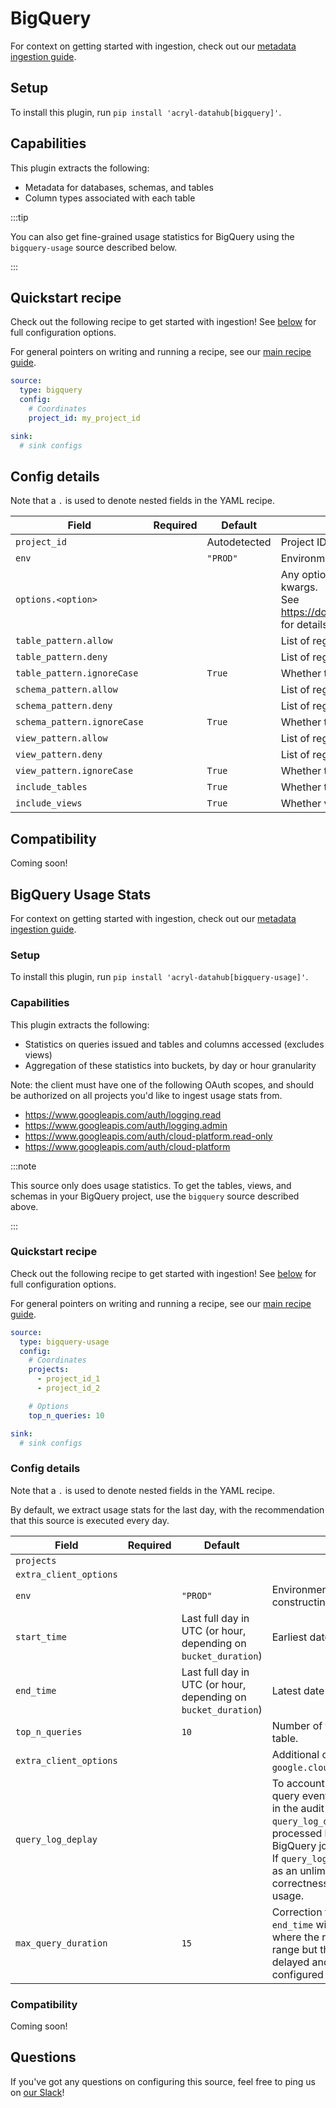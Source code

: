 # BigQuery

For context on getting started with ingestion, check out our [metadata ingestion guide](../README.md).

## Setup

To install this plugin, run `pip install 'acryl-datahub[bigquery]'`.

## Capabilities

This plugin extracts the following:

- Metadata for databases, schemas, and tables
- Column types associated with each table

:::tip

You can also get fine-grained usage statistics for BigQuery using the `bigquery-usage` source described below.

:::

## Quickstart recipe

Check out the following recipe to get started with ingestion! See [below](#config-details) for full configuration options.

For general pointers on writing and running a recipe, see our [main recipe guide](../README.md#recipes).

```yml
source:
  type: bigquery
  config:
    # Coordinates
    project_id: my_project_id

sink:
  # sink configs
```

## Config details

Note that a `.` is used to denote nested fields in the YAML recipe.

| Field                  | Required | Default      | Description                                                                                                                                                                             |
| ---------------------- | -------- | ------------ | --------------------------------------------------------------------------------------------------------------------------------------------------------------------------------------- |
| `project_id`           |          | Autodetected | Project ID to ingest from. If not specified, will infer from environment.                                                                                                               |
| `env`                  |          | `"PROD"`     | Environment to use in namespace when constructing URNs.                                                                                                                                 |
| `options.<option>`     |          |              | Any options specified here will be passed to SQLAlchemy's `create_engine` as kwargs.<br />See https://docs.sqlalchemy.org/en/14/core/engines.html#sqlalchemy.create_engine for details. |
| `table_pattern.allow`  |          |              | List of regex patterns for tables to include in ingestion.                                                                                                                                       |
| `table_pattern.deny`   |          |              | List of regex patterns for tables to exclude from ingestion.                                                                                                                                     |
| `table_pattern.ignoreCase`  |          | `True` | Whether to ignore case sensitivity during pattern matching.                                                                                                                                  |
| `schema_pattern.allow` |          |              | List of regex patterns for schemas to include in ingestion.                                                                                                                                      |
| `schema_pattern.deny`  |          |              | List of regex patterns for schemas to exclude from ingestion.                                                                                                                                    |
| `schema_pattern.ignoreCase`  |          | `True` | Whether to ignore case sensitivity during pattern matching.                                                                                                                                  |
| `view_pattern.allow`   |          |              | List of regex patterns for views to include in ingestion.                                                                                                                                        |
| `view_pattern.deny`    |          |              | List of regex patterns for views to exclude from ingestion.                                                                                                                                      |
| `view_pattern.ignoreCase`  |          | `True` | Whether to ignore case sensitivity during pattern matching.                                                                                                                                  |
| `include_tables`       |          | `True`       | Whether tables should be ingested.                                                                                                                                                      |
| `include_views`        |          | `True`       | Whether views should be ingested.                                                                                                                                                       |

## Compatibility

Coming soon!

## BigQuery Usage Stats

For context on getting started with ingestion, check out our [metadata ingestion guide](../README.md).

### Setup

To install this plugin, run `pip install 'acryl-datahub[bigquery-usage]'`.

### Capabilities

This plugin extracts the following:

- Statistics on queries issued and tables and columns accessed (excludes views)
- Aggregation of these statistics into buckets, by day or hour granularity

Note: the client must have one of the following OAuth scopes, and should be authorized on all projects you'd like to ingest usage stats from.

- https://www.googleapis.com/auth/logging.read
- https://www.googleapis.com/auth/logging.admin
- https://www.googleapis.com/auth/cloud-platform.read-only
- https://www.googleapis.com/auth/cloud-platform

:::note

This source only does usage statistics. To get the tables, views, and schemas in your BigQuery project, use the `bigquery` source described above.

:::

### Quickstart recipe

Check out the following recipe to get started with ingestion! See [below](#config-details) for full configuration options.

For general pointers on writing and running a recipe, see our [main recipe guide](../README.md#recipes).

```yml
source:
  type: bigquery-usage
  config:
    # Coordinates
    projects:
      - project_id_1
      - project_id_2

    # Options
    top_n_queries: 10

sink:
  # sink configs
```

### Config details

Note that a `.` is used to denote nested fields in the YAML recipe.

By default, we extract usage stats for the last day, with the recommendation that this source is executed every day.

| Field                  | Required | Default                                                        | Description                                                                                                                                                                                                                                                                                                                                                                            |
| ---------------------- | -------- | -------------------------------------------------------------- | -------------------------------------------------------------------------------------------------------------------------------------------------------------------------------------------------------------------------------------------------------------------------------------------------------------------------------------------------------------------------------------- |
| `projects`             |          |                                                                |                                                                                                                                                                                                                                                                                                                                                                                        |
| `extra_client_options` |          |                                                                |                                                                                                                                                                                                                                                                                                                                                                                        |
| `env`                  |          | `"PROD"`                                                       | Environment to use in namespace when constructing URNs.                                                                                                                                                                                                                                                                                                                                |
| `start_time`           |          | Last full day in UTC (or hour, depending on `bucket_duration`) | Earliest date of usage logs to consider.                                                                                                                                                                                                                                                                                                                                               |
| `end_time`             |          | Last full day in UTC (or hour, depending on `bucket_duration`) | Latest date of usage logs to consider.                                                                                                                                                                                                                                                                                                                                                 |
| `top_n_queries`        |          | `10`                                                           | Number of top queries to save to each table.                                                                                                                                                                                                                                                                                                                                           |
| `extra_client_options` |          |                                                                | Additional options to pass to `google.cloud.logging_v2.client.Client`.                                                                                                                                                                                                                                                                                                                 |
| `query_log_deplay`     |          |                                                                | To account for the possibility that the query event arrives after the read event in the audit logs, we wait for at least `query_log_delay` additional events to be processed before attempting to resolve BigQuery job information from the logs. If `query_log_delay` is `None`, it gets treated as an unlimited delay, which prioritizes correctness at the expense of memory usage. |
| `max_query_duration`   |          | `15`                                                           | Correction to pad `start_time` and `end_time` with. For handling the case where the read happens within our time range but the query completion event is delayed and happens after the configured end time.                                                                                                                                                                            |

### Compatibility

Coming soon!

## Questions

If you've got any questions on configuring this source, feel free to ping us on [our Slack](https://slack.datahubproject.io/)!

